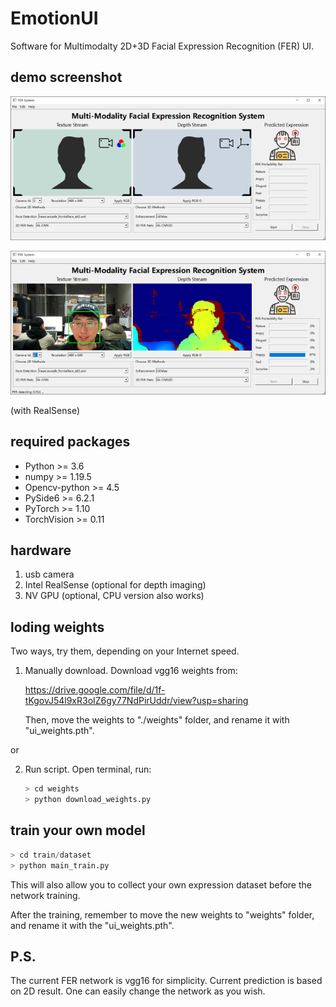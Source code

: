 # EmotionUI
 Software for Multimodalty 2D+3D Facial Expression Recognition (FER) UI.

## demo screenshot
![demo-ui](https://github.com/JohnnieXDU/EmotionUI/blob/main/resource/demo-ui.png)

![demo-happy](https://github.com/JohnnieXDU/EmotionUI/blob/main/resource/demo-happy.png)

(with RealSense)

## required packages
 - Python >= 3.6
 - numpy >= 1.19.5
 - Opencv-python >= 4.5
 - PySide6 >= 6.2.1
 - PyTorch >= 1.10
 - TorchVision >= 0.11

## hardware
 1) usb camera
 2) Intel RealSense (optional for depth imaging)
 3) NV GPU (optional, CPU version also works)

## loding weights
 Two ways, try them, depending on your Internet speed.
 1) Manually download.
    Download vgg16 weights from: 
    
    https://drive.google.com/file/d/1f-tKgovJ54l9xR3oIZ6gy77NdPirUddr/view?usp=sharing
    
    Then, move the weights to "./weights" folder, and rename it with "ui_weights.pth".
 
 
 or 
 
 2) Run script.
    Open terminal, run:
    ```python
    > cd weights
    > python download_weights.py
    ```

## train your own model
 ```python
 > cd train/dataset
 > python main_train.py
 ```
 
 This will also allow you to collect your own expression dataset before the network training.
 
 After the training, remember to move the new weights to "weights" folder, and rename it with the "ui_weights.pth".
 
## P.S.
 The current FER network is vgg16 for simplicity. Current prediction is based on 2D result.
 One can easily change the network as you wish.
